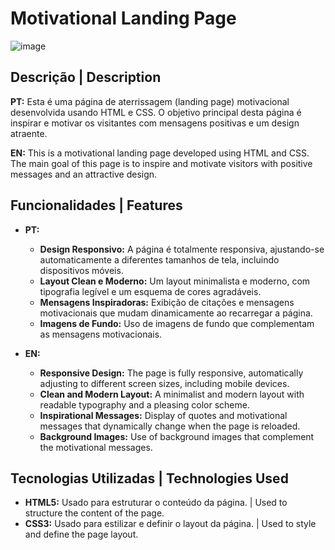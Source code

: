 # Motivational Landing Page
![image](https://github.com/user-attachments/assets/d05985ad-e7d0-483d-b023-89919464ae4b)

## Descrição | Description

**PT:** Esta é uma página de aterrissagem (landing page) motivacional desenvolvida usando HTML e CSS. O objetivo principal desta página é inspirar e motivar os visitantes com mensagens positivas e um design atraente.

**EN:** This is a motivational landing page developed using HTML and CSS. The main goal of this page is to inspire and motivate visitors with positive messages and an attractive design.

## Funcionalidades | Features

- **PT:** 
  - **Design Responsivo:** A página é totalmente responsiva, ajustando-se automaticamente a diferentes tamanhos de tela, incluindo dispositivos móveis.
  - **Layout Clean e Moderno:** Um layout minimalista e moderno, com tipografia legível e um esquema de cores agradáveis.
  - **Mensagens Inspiradoras:** Exibição de citações e mensagens motivacionais que mudam dinamicamente ao recarregar a página.
  - **Imagens de Fundo:** Uso de imagens de fundo que complementam as mensagens motivacionais.

- **EN:** 
  - **Responsive Design:** The page is fully responsive, automatically adjusting to different screen sizes, including mobile devices.
  - **Clean and Modern Layout:** A minimalist and modern layout with readable typography and a pleasing color scheme.
  - **Inspirational Messages:** Display of quotes and motivational messages that dynamically change when the page is reloaded.
  - **Background Images:** Use of background images that complement the motivational messages.

## Tecnologias Utilizadas | Technologies Used

- **HTML5:** Usado para estruturar o conteúdo da página. | Used to structure the content of the page.
- **CSS3:** Usado para estilizar e definir o layout da página. | Used to style and define the page layout.


